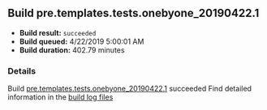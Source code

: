 ## Build pre.templates.tests.onebyone_20190422.1
- **Build result:** `succeeded`
- **Build queued:** 4/22/2019 5:00:01 AM
- **Build duration:** 402.79 minutes
### Details
Build [pre.templates.tests.onebyone_20190422.1](https://winappstudio.visualstudio.com/web/build.aspx?pcguid=a4ef43be-68ce-4195-a619-079b4d9834c2&builduri=vstfs%3a%2f%2f%2fBuild%2fBuild%2f27619) succeeded
Find detailed information in the [build log files](https://uwpctdiags.blob.core.windows.net/buildlogs/pre.templates.tests.onebyone_20190422.1_logs.zip)
